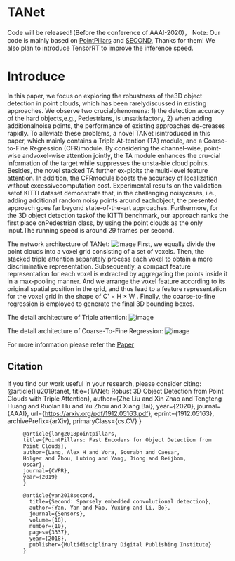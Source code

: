 # TANet

Code will be released! (Before the conference of AAAI-2020)， Note: Our code is mainly based on [PointPillars](https://github.com/nutonomy/second.pytorch) and [SECOND](https://github.com/traveller59/second.pytorch), Thanks for them! We also plan to introduce TensorRT to improve the inference speed.

# Introduce
   In  this  paper,  we  focus  on  exploring  the  robustness  of  the3D object detection in point clouds, which has been rarelydiscussed  in  existing  approaches.  We  observe  two  crucialphenomena:  1)  the  detection  accuracy  of  the  hard  objects,e.g., Pedestrians, is unsatisfactory, 2) when adding additionalnoise  points,  the  performance  of  existing  approaches  de-creases rapidly. To alleviate these problems, a novel TANet isintroduced in this paper, which mainly contains a Triple At-tention (TA) module, and a Coarse-to-Fine Regression (CFR)module.  By  considering  the  channel-wise,  point-wise  andvoxel-wise attention jointly, the TA module enhances the cru-cial  information  of  the  target  while  suppresses  the  unsta-ble cloud points. Besides, the novel stacked TA further ex-ploits the multi-level feature attention. In addition, the CFRmodule boosts the accuracy of localization without excessivecomputation cost. Experimental results on the validation setof KITTI dataset demonstrate that, in the challenging noisycases, i.e., adding additional random noisy points around eachobject, the presented approach goes far beyond state-of-the-art approaches. Furthermore, for the 3D object detection taskof the KITTI benchmark, our approach ranks the first place onPedestrian class, by using the point clouds as the only input.The running speed is around 29 frames per second.

The network architecture of TANet: 
![image](imgs/TANet.png)
    First, we equally divide the point clouds into a voxel grid consisting of a set of voxels. Then, the stacked triple attention separately process each voxel to obtain a more discriminative representation. Subsequently, a compact feature representation for each voxel is extracted by aggregating the points inside it in a max-pooling manner. And we arrange the voxel feature according to its original spatial position in the grid, and thus lead to a feature representation for the voxel grid in the shape of C' × H × W . Finally, the coarse-to-fine regression is employed to generate the final 3D bounding boxes.

The detail architecture of Triple attention: 
![image](imgs/TA_Module.png)

The detail architecture of Coarse-To-Fine Regression: 
![image](imgs/Coarse-To-Fine.png)


For more information please refer the [Paper](https://arxiv.org/pdf/1912.05163.pdf)

## Citation
If you find our work useful in your research, please consider citing:
         @article{liu2019tanet,
         title={TANet: Robust 3D Object Detection from Point Clouds with Triple Attention},
         author={Zhe Liu and Xin Zhao and Tengteng Huang and Ruolan Hu and Yu Zhou and Xiang Bai},
         year={2020},
         journal={AAAI},
         url={https://arxiv.org/pdf/1912.05163.pdf},
         eprint={1912.05163},
         archivePrefix={arXiv},
         primaryClass={cs.CV}
         }
         
         
         @article{lang2018pointpillars,
         title={PointPillars: Fast Encoders for Object Detection from
         Point Clouds},
         author={Lang, Alex H and Vora, Sourabh and Caesar,
         Holger and Zhou, Lubing and Yang, Jiong and Beijbom,
         Oscar},
         journal={CVPR},
         year={2019}
         }
         
         @article{yan2018second,
           title={Second: Sparsely embedded convolutional detection},
           author={Yan, Yan and Mao, Yuxing and Li, Bo},
           journal={Sensors},
           volume={18},
           number={10},
           pages={3337},
           year={2018},
           publisher={Multidisciplinary Digital Publishing Institute}
         }
         
         

        
 
